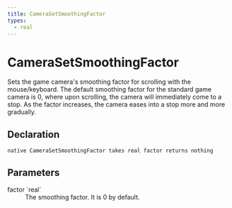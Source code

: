 ```yaml
---
title: CameraSetSmoothingFactor
types:
  - real
---
```


# CameraSetSmoothingFactor
Sets the game camera's smoothing factor for scrolling with the mouse/keyboard. The default smoothing factor for the standard game camera is 0, where upon scrolling, the camera will immediately come to a stop. As the factor increases, the camera eases into a stop more and more gradually.

## Declaration

```
native CameraSetSmoothingFactor takes real factor returns nothing
```

## Parameters
<dl>
  <dt>factor `real`</dt>
  <dd>The smoothing factor. It is 0 by default.</dd>
</dl>